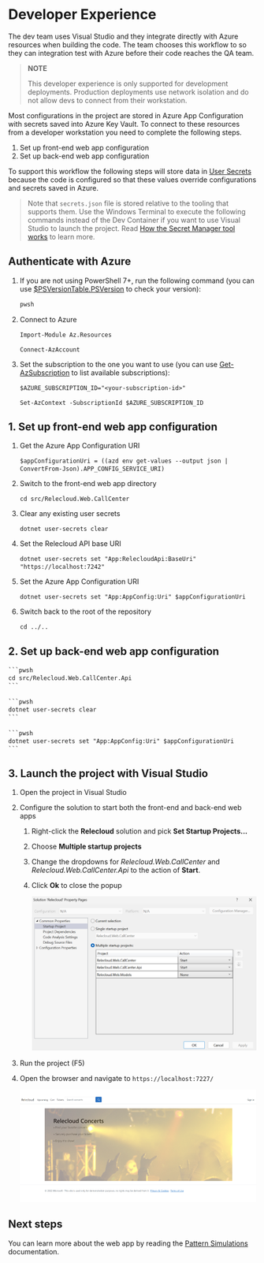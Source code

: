 # Developer Experience

The dev team uses Visual Studio and they integrate directly with Azure resources when building the code. The team chooses this workflow to so they can integration test with Azure before their code reaches the QA team.

> **NOTE**
>
> This developer experience is only supported for development deployments. Production deployments
> use network isolation and do not allow devs to connect from their workstation.

Most configurations in the project are stored in Azure App Configuration with secrets saved into Azure Key Vault. To connect to these resources from a developer workstation you need to complete the following steps.

1. Set up front-end web app configuration
1. Set up back-end web app configuration

To support this workflow the following steps will store data in [User Secrets](https://learn.microsoft.com/aspnet/core/security/app-secrets?view=aspnetcore-6.0&tabs=windows) because the code is configured so that these values override configurations and secrets saved in Azure.

> Note that `secrets.json` file is stored relative to the tooling that supports them. Use the Windows Terminal to execute the following commands instead of the Dev Container if you want to use Visual Studio to launch the project. Read [How the Secret Manager tool works](https://learn.microsoft.com/aspnet/core/security/app-secrets?view=aspnetcore-8.0&tabs=linux#how-the-secret-manager-tool-works) to learn more.

## Authenticate with Azure

1.  If you are not using PowerShell 7+, run the following command (you can use [$PSVersionTable.PSVersion](https://learn.microsoft.com/powershell/module/microsoft.powershell.core/about/about_powershell_editions) to check your version):

    ```sh
    pwsh
    ```

1. Connect to Azure

    ```pwsh
    Import-Module Az.Resources
    ```

    ```pwsh
    Connect-AzAccount
    ```

1. Set the subscription to the one you want to use (you can use [Get-AzSubscription](https://learn.microsoft.com/powershell/module/az.accounts/get-azsubscription?view=azps-11.3.0) to list available subscriptions):

    ```pwsh
    $AZURE_SUBSCRIPTION_ID="<your-subscription-id>"
    ```

    ```pwsh
    Set-AzContext -SubscriptionId $AZURE_SUBSCRIPTION_ID
    ```

## 1. Set up front-end web app configuration

1. Get the Azure App Configuration URI
    ```pwsh
    $appConfigurationUri = ((azd env get-values --output json | ConvertFrom-Json).APP_CONFIG_SERVICE_URI)
    ```

1. Switch to the front-end web app directory
    ```pwsh
    cd src/Relecloud.Web.CallCenter
    ```
1. Clear any existing user secrets
    ```pwsh
    dotnet user-secrets clear
    ```
1. Set the Relecloud API base URI
    ```pwsh
    dotnet user-secrets set "App:RelecloudApi:BaseUri" "https://localhost:7242"
    ```

1. Set the Azure App Configuration URI
    ```pwsh
    dotnet user-secrets set "App:AppConfig:Uri" $appConfigurationUri
    ```

1. Switch back to the root of the repository
    ```pwsh
    cd ../..
    ```

## 2. Set up back-end web app configuration

    ```pwsh
    cd src/Relecloud.Web.CallCenter.Api
    ```

    ```pwsh
    dotnet user-secrets clear
    ```
    
    ```pwsh
    dotnet user-secrets set "App:AppConfig:Uri" $appConfigurationUri
    ```

## 3. Launch the project with Visual Studio

1. Open the project in Visual Studio
1. Configure the solution to start both the front-end and back-end web apps
    1. Right-click the **Relecloud** solution and pick **Set Startup Projects...**
    1. Choose **Multiple startup projects**
    1. Change the dropdowns for *Relecloud.Web.CallCenter* and *Relecloud.Web.CallCenter.Api* to the action of **Start**.
    1. Click **Ok** to close the popup

        ![screenshot of Visual Studio solution startup configuration](assets/images/configure-multiple-startup-projects.png)

1. Run the project (F5)
1. Open the browser and navigate to `https://localhost:7227/`

    ![screenshot of web app home page](assets/images/WebAppHomePage.png)

## Next steps
You can learn more about the web app by reading the [Pattern Simulations](demo.md) documentation.